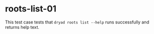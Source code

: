 
# roots-list-01

This test case tests that `dryad roots list --help` runs successfully and returns help text.